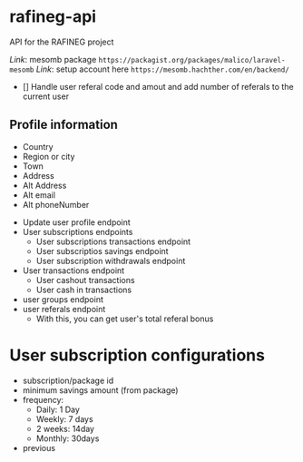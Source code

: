 # rafineg-api

API for the RAFINEG project

_Link_: mesomb package `https://packagist.org/packages/malico/laravel-mesomb`
_Link_: setup account here `https://mesomb.hachther.com/en/backend/`

- [] Handle user referal code and amout and add number of referals to the current user

## Profile information
- Country
- Region or city
- Town
- Address
- Alt Address
- Alt email
- Alt phoneNumber


* Update user profile endpoint
* User subscriptions endpoints
    - User subscriptions transactions endpoint
    - User subscriptios savings endpoint
    - User subscription withdrawals endpoint
* User transactions endpoint
    - User cashout transactions
    - User cash in transactions
* user groups endpoint
* user referals endpoint
    - With this, you can get user's total referal bonus


# User subscription configurations
- subscription/package id
- minimum savings amount (from package)
- frequency:
    - Daily: 1 Day
    - Weekly: 7 days
    - 2 weeks: 14day
    - Monthly: 30days
- previous 
